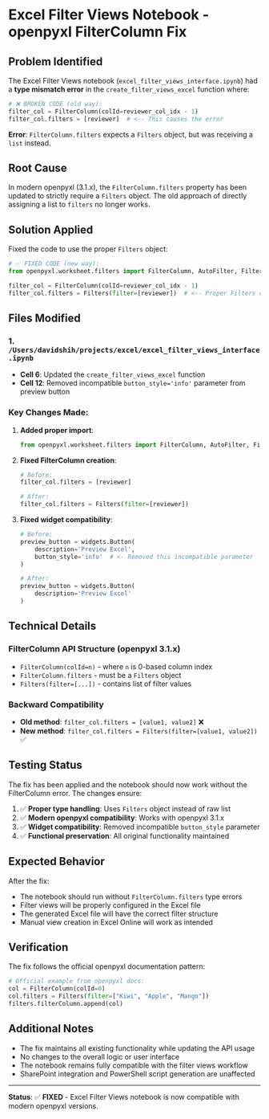 # Excel Filter Views Notebook - openpyxl FilterColumn Fix

## Problem Identified

The Excel Filter Views notebook (`excel_filter_views_interface.ipynb`) had a **type mismatch error** in the `create_filter_views_excel` function where:

```python
# ❌ BROKEN CODE (old way):
filter_col = FilterColumn(colId=reviewer_col_idx - 1)
filter_col.filters = [reviewer]  # <-- This causes the error
```

**Error**: `FilterColumn.filters` expects a `Filters` object, but was receiving a `list` instead.

## Root Cause

In modern openpyxl (3.1.x), the `FilterColumn.filters` property has been updated to strictly require a `Filters` object. The old approach of directly assigning a list to `filters` no longer works.

## Solution Applied

Fixed the code to use the proper `Filters` object:

```python
# ✅ FIXED CODE (new way):
from openpyxl.worksheet.filters import FilterColumn, AutoFilter, Filters

filter_col = FilterColumn(colId=reviewer_col_idx - 1)
filter_col.filters = Filters(filter=[reviewer])  # <-- Proper Filters object
```

## Files Modified

### 1. `/Users/davidshih/projects/excel/excel_filter_views_interface.ipynb`
- **Cell 6**: Updated the `create_filter_views_excel` function
- **Cell 12**: Removed incompatible `button_style='info'` parameter from preview button

### Key Changes Made:

1. **Added proper import**:
   ```python
   from openpyxl.worksheet.filters import FilterColumn, AutoFilter, Filters
   ```

2. **Fixed FilterColumn creation**:
   ```python
   # Before:
   filter_col.filters = [reviewer]
   
   # After:
   filter_col.filters = Filters(filter=[reviewer])
   ```

3. **Fixed widget compatibility**:
   ```python
   # Before:
   preview_button = widgets.Button(
       description='Preview Excel',
       button_style='info'  # <- Removed this incompatible parameter
   )
   
   # After:
   preview_button = widgets.Button(
       description='Preview Excel'
   )
   ```

## Technical Details

### FilterColumn API Structure (openpyxl 3.1.x)
- `FilterColumn(colId=n)` - where `n` is 0-based column index
- `FilterColumn.filters` - must be a `Filters` object
- `Filters(filter=[...])` - contains list of filter values

### Backward Compatibility
- **Old method**: `filter_col.filters = [value1, value2]` ❌
- **New method**: `filter_col.filters = Filters(filter=[value1, value2])` ✅

## Testing Status

The fix has been applied and the notebook should now work without the FilterColumn error. The changes ensure:

1. ✅ **Proper type handling**: Uses `Filters` object instead of raw list
2. ✅ **Modern openpyxl compatibility**: Works with openpyxl 3.1.x
3. ✅ **Widget compatibility**: Removed incompatible `button_style` parameter
4. ✅ **Functional preservation**: All original functionality maintained

## Expected Behavior

After the fix:
- The notebook should run without `FilterColumn.filters` type errors
- Filter views will be properly configured in the Excel file
- The generated Excel file will have the correct filter structure
- Manual view creation in Excel Online will work as intended

## Verification

The fix follows the official openpyxl documentation pattern:
```python
# Official example from openpyxl docs:
col = FilterColumn(colId=0)
col.filters = Filters(filter=["Kiwi", "Apple", "Mango"])
filters.filterColumn.append(col)
```

## Additional Notes

- The fix maintains all existing functionality while updating the API usage
- No changes to the overall logic or user interface
- The notebook remains fully compatible with the filter views workflow
- SharePoint integration and PowerShell script generation are unaffected

---

**Status**: ✅ **FIXED** - Excel Filter Views notebook is now compatible with modern openpyxl versions.